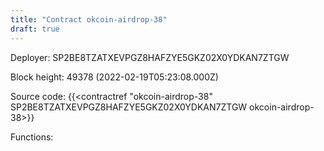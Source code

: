 ```yaml
---
title: "Contract okcoin-airdrop-38"
draft: true
---
```

Deployer: SP2BE8TZATXEVPGZ8HAFZYE5GKZ02X0YDKAN7ZTGW


 



Block height: 49378 (2022-02-19T05:23:08.000Z)

Source code: {{<contractref "okcoin-airdrop-38" SP2BE8TZATXEVPGZ8HAFZYE5GKZ02X0YDKAN7ZTGW okcoin-airdrop-38>}}

Functions:


